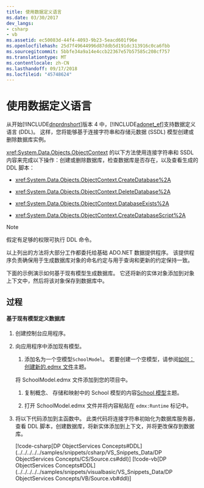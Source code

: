 ```yaml
---
title: 使用数据定义语言
ms.date: 03/30/2017
dev_langs:
- csharp
- vb
ms.assetid: ec50083d-44f4-4093-9b23-5eacd601f96e
ms.openlocfilehash: 25d7f49644996d87ddb5d191dc313916c0ca6fbb
ms.sourcegitcommit: 5bbfe34a9a14e4ccb22367e57b57585c208cf757
ms.translationtype: MT
ms.contentlocale: zh-CN
ms.lasthandoff: 09/17/2018
ms.locfileid: "45748624"
---
```

# <a name="working-with-data-definition-language"></a>使用数据定义语言
从开始[!INCLUDE[dnprdnshort](../../../../../includes/dnprdnshort-md.md)]版本 4 中，[!INCLUDE[adonet_ef](../../../../../includes/adonet-ef-md.md)]支持数据定义语言 (DDL)。 这样，您将能够基于连接字符串和存储元数据 (SSDL) 模型创建或删除数据库实例。  
  
 <xref:System.Data.Objects.ObjectContext> 的以下方法使用连接字符串和 SSDL 内容来完成以下操作：创建或删除数据库，检查数据库是否存在，以及查看生成的 DDL 脚本：  
  
-   <xref:System.Data.Objects.ObjectContext.CreateDatabase%2A>  
  
-   <xref:System.Data.Objects.ObjectContext.DeleteDatabase%2A>  
  
-   <xref:System.Data.Objects.ObjectContext.DatabaseExists%2A>  
  
-   <xref:System.Data.Objects.ObjectContext.CreateDatabaseScript%2A>  
  
> [!NOTE]
>  假定有足够的权限可执行 DDL 命令。  
  
 以上列出的方法将大部分工作都委托给基础 ADO.NET 数据提供程序。 该提供程序负责确保用于生成数据库对象的命名约定与用于查询和更新的约定保持一致。  
  
 下面的示例演示如何基于现有模型生成数据库。 它还将新的实体对象添加到对象上下文中，然后将该对象保存到数据库中。  
  
## <a name="procedures"></a>过程  
  
#### <a name="to-define-a-database-based-on-the-existing-model"></a>基于现有模型定义数据库  
  
1.  创建控制台应用程序。  
  
2.  向应用程序中添加现有模型。  
  
    1.  添加名为一个空模型`SchoolModel`。 若要创建一个空模型，请参阅[如何： 创建新的.edmx 文件](https://msdn.microsoft.com/library/beb8189e-e51c-4051-839c-9902c224abf2)主题。  
  
     将 SchoolModel.edmx 文件添加到您的项目中。  
  
    1.  复制概念、 存储和映射中的 School 模型的内容[School 模型](https://msdn.microsoft.com/library/859a9587-81ea-4a45-9bc0-f8d330e1adac)主题。  
  
    2.  打开 SchoolModel.edmx 文件并将内容粘贴在 `edmx:Runtime` 标记中。  
  
3.  将以下代码添加到主函数中。 此类代码将连接字符串初始化为数据库服务器，查看 DDL 脚本，创建数据库，将新实体添加到上下文，并将更改保存到数据库。  
  
     [!code-csharp[DP ObjectServices Concepts#DDL](../../../../../samples/snippets/csharp/VS_Snippets_Data/DP ObjectServices Concepts/CS/Source.cs#ddl)]
     [!code-vb[DP ObjectServices Concepts#DDL](../../../../../samples/snippets/visualbasic/VS_Snippets_Data/DP ObjectServices Concepts/VB/Source.vb#ddl)]

